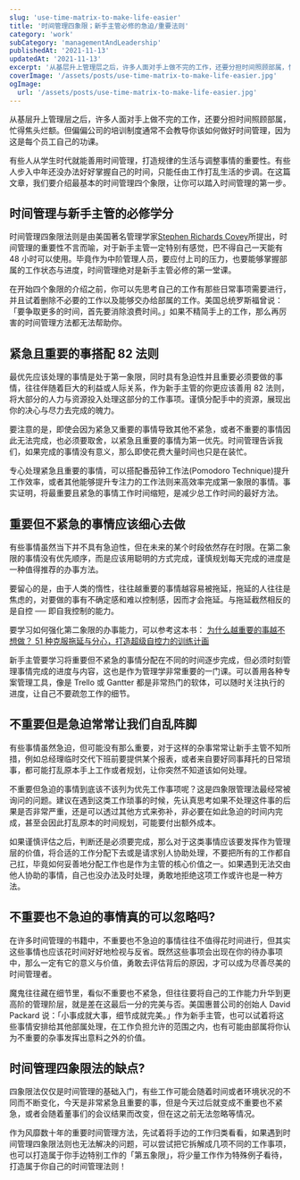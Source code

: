 ```yaml
---
slug: 'use-time-matrix-to-make-life-easier'
title: '时间管理四象限；新手主管必修的急迫/重要法则'
category: 'work'
subCategory: 'managementAndLeadership'
publishedAt: '2021-11-13'
updatedAt: '2021-11-13'
excerpt: '从基层升上管理层之后，许多人面对手上做不完的工作，还要分担时间照顾部属，忙得焦头烂额。但偏偏公司的培训制度通常不会教导你该如何做好时间管理，因为这是每个员工自己的功课...'
coverImage: '/assets/posts/use-time-matrix-to-make-life-easier.jpg'
ogImage:
  url: '/assets/posts/use-time-matrix-to-make-life-easier.jpg'
---
```


从基层升上管理层之后，许多人面对手上做不完的工作，还要分担时间照顾部属，忙得焦头烂额。但偏偏公司的培训制度通常不会教导你该如何做好时间管理，因为这是每个员工自己的功课。

有些人从学生时代就能善用时间管理，打造规律的生活与调整事情的重要性。有些人步入中年还没办法好好掌握自己的时间，只能任由工作打乱生活的步调。在这篇文章，我们要介绍最基本的时间管理四个象限，让你可以踏入时间管理的第一步。

## 时间管理与新手主管的必修学分

时间管理四象限法则是由美国著名管理学家[Stephen Richards Covey](https://en.wikipedia.org/wiki/Stephen_Covey)所提出，时间管理的重要性不言而喻，对于新手主管一定特别有感觉，巴不得自己一天能有 48 小时可以使用。毕竟作为中阶管理人员，要应付上司的压力，也要能够掌握部属的工作状态与进度，时间管理绝对是新手主管必修的第一堂课。

在开始四个象限的介绍之前，你可以先思考自己的工作有那些日常事项需要进行，并且试着删除不必要的工作以及能够交办给部属的工作。美国总统罗斯福曾说：「要争取更多的时间，首先要消除浪费时间。」如果不精简手上的工作，那么再厉害的时间管理方法都无法帮助你。

## 紧急且重要的事搭配 82 法则

最优先应该处理的事情是处于第一象限，同时具有急迫性并且重要必须要做的事情，往往伴随着巨大的利益或人际关系，作为新手主管的你更应该善用 82 法则，将大部分的人力与资源投入处理这部分的工作事项。谨慎分配手中的资源，展现出你的决心与尽力去完成的魄力。

要注意的是，即使会因为紧急又重要的事情导致其他不紧急，或者不重要的事情因此无法完成，也必须要取舍，以紧急且重要的事情为第一优先。时间管理告诉我们，如果完成的事情没有意义，那么即使花费大量时间也只是在装忙。

专心处理紧急且重要的事情，可以搭配番茄钟工作法(Pomodoro Technique)提升工作效率，或者其他能够提升专注力的工作法则来高效率完成第一象限的事情。事实证明，将最重要且紧急的事情工作时间缩短，是减少总工作时间的最好方法。

## 重要但不紧急的事情应该细心去做

有些事情虽然当下并不具有急迫性，但在未来的某个时段依然存在时限。在第二象限的事情没有优先顺序，而是应该用聪明的方式完成，谨慎规划每天完成的进度是一种值得推荐的办事方法。

要留心的是，由于人类的惰性，往往越重要的事情越容易被拖延，拖延的人往往是焦虑的，对要做的事有不确定感和难以控制感，因而才会拖延。与拖延截然相反的是自控 ── 即自我控制的能力。

要学习如何强化第二象限的办事能力，可以参考这本书：
[为什么越重要的事越不想做？ 51 种克服拖延与分心，打造超级自控力的训练计画](https://amzn.to/30jjp8t)

新手主管要学习将重要但不紧急的事情分配在不同的时间逐步完成，但必须时刻管理事情完成的进度与内容，这也是作为管理学非常重要的一门课。可以善用各种专案管理工具，像是 Trello 或 Gantter 都是非常热门的软体，可以随时关注执行的进度，让自己不要疏忽工作的细节。

## 不重要但是急迫常常让我们自乱阵脚

有些事情虽然急迫，但可能没有那么重要，对于这样的杂事常常让新手主管不知所措，例如总经理临时交代下班前要提供某个报表，或者来自要好同事拜托的日常琐事，都可能打乱原本手上工作或者规划，让你突然不知道该如何处理。

不重要但急迫的事情到底该不该列为优先工作事项呢？这是四象限管理法最经常被询问的问题。建议在遇到这类工作琐事的时候，先认真思考如果不处理这件事的后果是否非常严重，还是可以透过其他方式来弥补，非必要在如此急迫的时间内完成，甚至会因此打乱原本的时间规划，可能要付出额外成本。

如果谨慎评估之后，判断还是必须要完成，那么对于这类事情应该要发挥作为管理层的价值，将合适的工作分配下去或是请求别人协助处理，不要把所有的工作都自己扛，毕竟如何妥善地分配工作也是作为主管的核心价值之一。如果遇到无法交由他人协助的事情，自己也没办法及时处理，勇敢地拒绝这项工作或许也是一种方法。

## 不重要也不急迫的事情真的可以忽略吗?

在许多时间管理的书籍中，不重要也不急迫的事情往往不值得花时间进行，但其实这些事情也应该花时间好好地检视与反省。既然这些事项会出现在你的待办事项中，那么一定有它的意义与价值，勇敢去评估背后的原因，才可以成为尽善尽美的时间管理者。

魔鬼往往藏在细节里，看似不重要也不紧急，但往往要将自己的工作能力升华到更高阶的管理阶层，就是差在这最后一分的完美与否。美国惠普公司的创始人 David Packard 说：「小事成就大事，细节成就完美。」作为新手主管，也可以试着将这些事情安排给其他部属处理，在工作负担允许的范围之内，也有可能由部属将你认为不重要的杂事发挥出意料之外的价值。

## 时间管理四象限法的缺点?

四象限法仅仅是时间管理的基础入门，有些工作可能会随着时间或者环境状况的不同而不断变化，今天是非常紧急且重要的事，但是今天过后就变成不重要也不紧急，或者会随着董事们的会议结果而改变，但在这之前无法忽略等情况。

作为风靡数十年的重要时间管理方法，先试着将手边的工作归类看看，如果遇到时间管理四象限法则也无法解决的问题，可以尝试把它拆解成几项不同的工作事项，也可以打造属于你手边特别工作的「第五象限」，将少量工作作为特殊例子看待，打造属于你自己的时间管理法则！
